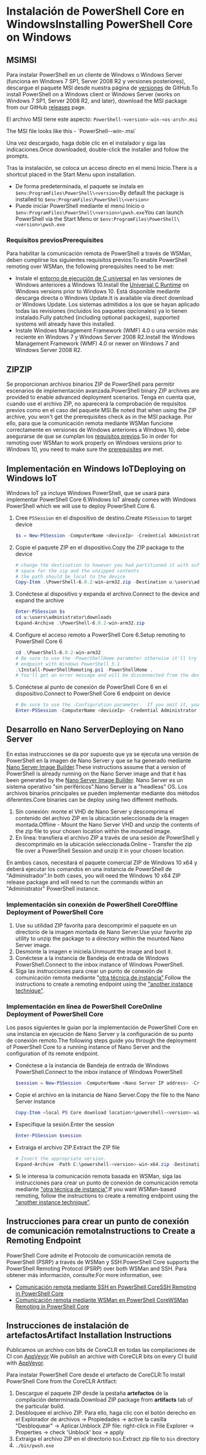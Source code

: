 # <a name="installing-powershell-core-on-windows"></a><span data-ttu-id="696d2-101">Instalación de PowerShell Core en Windows</span><span class="sxs-lookup"><span data-stu-id="696d2-101">Installing PowerShell Core on Windows</span></span>

## <a name="msi"></a><span data-ttu-id="696d2-102">MSI</span><span class="sxs-lookup"><span data-stu-id="696d2-102">MSI</span></span>

<span data-ttu-id="696d2-103">Para instalar PowerShell en un cliente de Windows o Windows Server (funciona en Windows 7 SP1, Server 2008 R2 y versiones posteriores), descargue el paquete MSI desde nuestra página de [versiones][] de GitHub.</span><span class="sxs-lookup"><span data-stu-id="696d2-103">To install PowerShell on a Windows client or Windows Server (works on Windows 7 SP1, Server 2008 R2, and later), download the MSI package from our GitHub [releases][] page.</span></span>

<span data-ttu-id="696d2-104">El archivo MSI tiene este aspecto: `PowerShell-<version>-win-<os-arch>.msi`
<!-- TODO: should be updated to point to the Download Center as well --></span><span class="sxs-lookup"><span data-stu-id="696d2-104">The MSI file looks like this - `PowerShell-<version>-win-<os-arch>.msi`
<!-- TODO: should be updated to point to the Download Center as well --></span></span>

<span data-ttu-id="696d2-105">Una vez descargado, haga doble clic en el instalador y siga las indicaciones.</span><span class="sxs-lookup"><span data-stu-id="696d2-105">Once downloaded, double-click the installer and follow the prompts.</span></span>

<span data-ttu-id="696d2-106">Tras la instalación, se coloca un acceso directo en el menú Inicio.</span><span class="sxs-lookup"><span data-stu-id="696d2-106">There is a shortcut placed in the Start Menu upon installation.</span></span>

- <span data-ttu-id="696d2-107">De forma predeterminada, el paquete se instala en `$env:ProgramFiles\PowerShell\<version>`</span><span class="sxs-lookup"><span data-stu-id="696d2-107">By default the package is installed to `$env:ProgramFiles\PowerShell\<version>`</span></span>
- <span data-ttu-id="696d2-108">Puede iniciar PowerShell mediante el menú Inicio o `$env:ProgramFiles\PowerShell\<version>\pwsh.exe`</span><span class="sxs-lookup"><span data-stu-id="696d2-108">You can launch PowerShell via the Start Menu or `$env:ProgramFiles\PowerShell\<version>\pwsh.exe`</span></span>

### <a name="prerequisites"></a><span data-ttu-id="696d2-109">Requisitos previos</span><span class="sxs-lookup"><span data-stu-id="696d2-109">Prerequisites</span></span>

<span data-ttu-id="696d2-110">Para habilitar la comunicación remota de PowerShell a través de WSMan, deben cumplirse los siguientes requisitos previos:</span><span class="sxs-lookup"><span data-stu-id="696d2-110">To enable PowerShell remoting over WSMan, the following prerequisites need to be met:</span></span>

- <span data-ttu-id="696d2-111">Instale el [entorno de ejecución de C universal](https://www.microsoft.com/download/details.aspx?id=50410) en las versiones de Windows anteriores a Windows 10.</span><span class="sxs-lookup"><span data-stu-id="696d2-111">Install the [Universal C Runtime](https://www.microsoft.com/download/details.aspx?id=50410) on Windows versions prior to Windows 10.</span></span>
  <span data-ttu-id="696d2-112">Está disponible mediante descarga directa o Windows Update.</span><span class="sxs-lookup"><span data-stu-id="696d2-112">It is available via direct download or Windows Update.</span></span>
  <span data-ttu-id="696d2-113">Los sistemas admitidos a los que se hayan aplicado todas las revisiones (incluidos los paquetes opcionales) ya lo tienen instalado.</span><span class="sxs-lookup"><span data-stu-id="696d2-113">Fully patched (including optional packages), supported systems will already have this installed.</span></span>
- <span data-ttu-id="696d2-114">Instale Windows Management Framework (WMF) 4.0 o una versión más reciente en Windows 7 y Windows Server 2008 R2.</span><span class="sxs-lookup"><span data-stu-id="696d2-114">Install the Windows Management Framework (WMF) 4.0 or newer on Windows 7 and Windows Server 2008 R2.</span></span>

## <a name="zip"></a><span data-ttu-id="696d2-115">ZIP</span><span class="sxs-lookup"><span data-stu-id="696d2-115">ZIP</span></span>

<span data-ttu-id="696d2-116">Se proporcionan archivos binarios ZIP de PowerShell para permitir escenarios de implementación avanzada.</span><span class="sxs-lookup"><span data-stu-id="696d2-116">PowerShell binary ZIP archives are provided to enable advanced deployment scenarios.</span></span>
<span data-ttu-id="696d2-117">Tenga en cuenta que, cuando use el archivo ZIP, no aparecerá la comprobación de requisitos previos como en el caso del paquete MSI.</span><span class="sxs-lookup"><span data-stu-id="696d2-117">Be noted that when using the ZIP archive, you won't get the prerequisites check as in the MSI package.</span></span>
<span data-ttu-id="696d2-118">Por ello, para que la comunicación remota mediante WSMan funcione correctamente en versiones de Windows anteriores a Windows 10, debe asegurarse de que se cumplan los [requisitos previos](#prerequisites).</span><span class="sxs-lookup"><span data-stu-id="696d2-118">So in order for remoting over WSMan to work properly on Windows versions prior to Windows 10, you need to make sure the [prerequisites](#prerequisites) are met.</span></span>

## <a name="deploying-on-windows-iot"></a><span data-ttu-id="696d2-119">Implementación en Windows IoT</span><span class="sxs-lookup"><span data-stu-id="696d2-119">Deploying on Windows IoT</span></span>

<span data-ttu-id="696d2-120">Windows IoT ya incluye Windows PowerShell, que se usará para implementar PowerShell Core 6.</span><span class="sxs-lookup"><span data-stu-id="696d2-120">Windows IoT already comes with Windows PowerShell which we will use to deploy PowerShell Core 6.</span></span>

1. <span data-ttu-id="696d2-121">Cree `PSSession` en el dispositivo de destino.</span><span class="sxs-lookup"><span data-stu-id="696d2-121">Create `PSSession` to target device</span></span>

   ```powershell
   $s = New-PSSession -ComputerName <deviceIp> -Credential Administrator
   ```

2. <span data-ttu-id="696d2-122">Copie el paquete ZIP en el dispositivo.</span><span class="sxs-lookup"><span data-stu-id="696d2-122">Copy the ZIP package to the device</span></span>

   ```powershell
   # change the destination to however you had partitioned it with sufficient
   # space for the zip and the unzipped contents
   # the path should be local to the device
   Copy-Item .\PowerShell-6.0.2-win-arm32.zip -Destination u:\users\administrator\Downloads -ToSession $s
   ```

3. <span data-ttu-id="696d2-123">Conéctese al dispositivo y expanda el archivo.</span><span class="sxs-lookup"><span data-stu-id="696d2-123">Connect to the device and expand the archive</span></span>

   ```powershell
   Enter-PSSession $s
   cd u:\users\administrator\downloads
   Expand-Archive .\PowerShell-6.0.2-win-arm32.zip
   ```

4. <span data-ttu-id="696d2-124">Configure el acceso remoto a PowerShell Core 6.</span><span class="sxs-lookup"><span data-stu-id="696d2-124">Setup remoting to PowerShell Core 6</span></span>

   ```powershell
   cd .\PowerShell-6.0.2-win-arm32
   # Be sure to use the -PowerShellHome parameter otherwise it'll try to create a new
   # endpoint with Windows PowerShell 5.1
   .\Install-PowerShellRemoting.ps1 -PowerShellHome .
   # You'll get an error message and will be disconnected from the device because it has to restart WinRM
   ```

5. <span data-ttu-id="696d2-125">Conéctese al punto de conexión de PowerShell Core 6 en el dispositivo.</span><span class="sxs-lookup"><span data-stu-id="696d2-125">Connect to PowerShell Core 6 endpoint on device</span></span>

   ```powershell
   # Be sure to use the -Configuration parameter.  If you omit it, you will connect to Windows PowerShell 5.1
   Enter-PSSession -ComputerName <deviceIp> -Credential Administrator -Configuration powershell.6.0.2
   ```

## <a name="deploying-on-nano-server"></a><span data-ttu-id="696d2-126">Desarrollo en Nano Server</span><span class="sxs-lookup"><span data-stu-id="696d2-126">Deploying on Nano Server</span></span>

<span data-ttu-id="696d2-127">En estas instrucciones se da por supuesto que ya se ejecuta una versión de PowerShell en la imagen de Nano Server y que se ha generado mediante [Nano Server Image Builder](/windows-server/get-started/deploy-nano-server).</span><span class="sxs-lookup"><span data-stu-id="696d2-127">These instructions assume that a version of PowerShell is already running on the Nano Server image and that it has been generated by the [Nano Server Image Builder](/windows-server/get-started/deploy-nano-server).</span></span>
<span data-ttu-id="696d2-128">Nano Server es un sistema operativo "sin periféricos".</span><span class="sxs-lookup"><span data-stu-id="696d2-128">Nano Server is a "headless" OS.</span></span> <span data-ttu-id="696d2-129">Los archivos binarios principales se pueden implementar mediante dos métodos diferentes.</span><span class="sxs-lookup"><span data-stu-id="696d2-129">Core binaries can be deploy using two different methods.</span></span>

1. <span data-ttu-id="696d2-130">Sin conexión: monte el VHD de Nano Server y descomprima el contenido del archivo ZIP en la ubicación seleccionada de la imagen montada.</span><span class="sxs-lookup"><span data-stu-id="696d2-130">Offline - Mount the Nano Server VHD and unzip the contents of the zip file to your chosen location within the mounted image.</span></span>
2. <span data-ttu-id="696d2-131">En línea: transfiera el archivo ZIP a través de una sesión de PowerShell y descomprímalo en la ubicación seleccionada.</span><span class="sxs-lookup"><span data-stu-id="696d2-131">Online - Transfer the zip file over a PowerShell Session and unzip it in your chosen location.</span></span>

<span data-ttu-id="696d2-132">En ambos casos, necesitará el paquete comercial ZIP de Windows 10 x64 y deberá ejecutar los comandos en una instancia de PowerShell de "Administrador".</span><span class="sxs-lookup"><span data-stu-id="696d2-132">In both cases, you will need the Windows 10 x64 ZIP release package and will need to run the commands within an "Administrator" PowerShell instance.</span></span>

### <a name="offline-deployment-of-powershell-core"></a><span data-ttu-id="696d2-133">Implementación sin conexión de PowerShell Core</span><span class="sxs-lookup"><span data-stu-id="696d2-133">Offline Deployment of PowerShell Core</span></span>

1. <span data-ttu-id="696d2-134">Use su utilidad ZIP favorita para descomprimir el paquete en un directorio de la imagen montada de Nano Server.</span><span class="sxs-lookup"><span data-stu-id="696d2-134">Use your favorite zip utility to unzip the package to a directory within the mounted Nano Server image.</span></span>
2. <span data-ttu-id="696d2-135">Desmonte la imagen e iníciela.</span><span class="sxs-lookup"><span data-stu-id="696d2-135">Unmount the image and boot it.</span></span>
3. <span data-ttu-id="696d2-136">Conéctese a la instancia de Bandeja de entrada de Windows PowerShell.</span><span class="sxs-lookup"><span data-stu-id="696d2-136">Connect to the inbox instance of Windows PowerShell.</span></span>
4. <span data-ttu-id="696d2-137">Siga las instrucciones para crear un punto de conexión de comunicación remota mediante "[otra técnica de instancia"](#executed-by-another-instance-of-powershell-on-behalf-of-the-instance-that-it-will-register).</span><span class="sxs-lookup"><span data-stu-id="696d2-137">Follow the instructions to create a remoting endpoint using the ["another instance technique"](#executed-by-another-instance-of-powershell-on-behalf-of-the-instance-that-it-will-register).</span></span>

### <a name="online-deployment-of-powershell-core"></a><span data-ttu-id="696d2-138">Implementación en línea de PowerShell Core</span><span class="sxs-lookup"><span data-stu-id="696d2-138">Online Deployment of PowerShell Core</span></span>

<span data-ttu-id="696d2-139">Los pasos siguientes le guían por la implementación de PowerShell Core en una instancia en ejecución de Nano Server y la configuración de su punto de conexión remoto.</span><span class="sxs-lookup"><span data-stu-id="696d2-139">The following steps guide you through the deployment of PowerShell Core to a running instance of Nano Server and the configuration of its remote endpoint.</span></span>

- <span data-ttu-id="696d2-140">Conéctese a la instancia de Bandeja de entrada de Windows PowerShell.</span><span class="sxs-lookup"><span data-stu-id="696d2-140">Connect to the inbox instance of Windows PowerShell</span></span>

  ```powershell
  $session = New-PSSession -ComputerName <Nano Server IP address> -Credential <An Administrator account on the system>
  ```

- <span data-ttu-id="696d2-141">Copie el archivo en la instancia de Nano Server.</span><span class="sxs-lookup"><span data-stu-id="696d2-141">Copy the file to the Nano Server instance</span></span>

  ```powershell
  Copy-Item <local PS Core download location>\powershell-<version>-win-x64.zip c:\ -ToSession $session
  ```

- <span data-ttu-id="696d2-142">Especifique la sesión.</span><span class="sxs-lookup"><span data-stu-id="696d2-142">Enter the session</span></span>

  ```powershell
  Enter-PSSession $session
  ```

- <span data-ttu-id="696d2-143">Extraiga el archivo ZIP.</span><span class="sxs-lookup"><span data-stu-id="696d2-143">Extract the ZIP file</span></span>

  ```powershell
  # Insert the appropriate version.
  Expand-Archive -Path C:\powershell-<version>-win-x64.zip -DestinationPath "C:\PowerShellCore_<version>"
  ```

- <span data-ttu-id="696d2-144">Si le interesa la comunicación remota basada en WSMan, siga las instrucciones para crear un punto de conexión de comunicación remota mediante ["otra técnica de instancia"](../core-powershell/WSMan-Remoting-in-PowerShell-Core.md#executed-by-another-instance-of-powershell-on-behalf-of-the-instance-that-it-will-register).</span><span class="sxs-lookup"><span data-stu-id="696d2-144">If you want WSMan-based remoting, follow the instructions to create a remoting endpoint using the ["another instance technique"](../core-powershell/WSMan-Remoting-in-PowerShell-Core.md#executed-by-another-instance-of-powershell-on-behalf-of-the-instance-that-it-will-register).</span></span>

## <a name="instructions-to-create-a-remoting-endpoint"></a><span data-ttu-id="696d2-145">Instrucciones para crear un punto de conexión de comunicación remota</span><span class="sxs-lookup"><span data-stu-id="696d2-145">Instructions to Create a Remoting Endpoint</span></span>

<span data-ttu-id="696d2-146">PowerShell Core admite el Protocolo de comunicación remota de PowerShell (PSRP) a través de WSMan y SSH.</span><span class="sxs-lookup"><span data-stu-id="696d2-146">PowerShell Core supports the PowerShell Remoting Protocol (PSRP) over both WSMan and SSH.</span></span>
<span data-ttu-id="696d2-147">Para obtener más información, consulte:</span><span class="sxs-lookup"><span data-stu-id="696d2-147">For more information, see:</span></span>

- <span data-ttu-id="696d2-148">[Comunicación remota mediante SSH en PowerShell Core][ssh-remoting]</span><span class="sxs-lookup"><span data-stu-id="696d2-148">[SSH Remoting in PowerShell Core][ssh-remoting]</span></span>
- <span data-ttu-id="696d2-149">[Comunicación remota mediante WSMan en PowerShell Core][wsman-remoting]</span><span class="sxs-lookup"><span data-stu-id="696d2-149">[WSMan Remoting in PowerShell Core][wsman-remoting]</span></span>

## <a name="artifact-installation-instructions"></a><span data-ttu-id="696d2-150">Instrucciones de instalación de artefactos</span><span class="sxs-lookup"><span data-stu-id="696d2-150">Artifact Installation Instructions</span></span>

<span data-ttu-id="696d2-151">Publicamos un archivo con bits de CoreCLR en todas las compilaciones de CI con [AppVeyor][].</span><span class="sxs-lookup"><span data-stu-id="696d2-151">We publish an archive with CoreCLR bits on every CI build with [AppVeyor][].</span></span>

<span data-ttu-id="696d2-152">Para instalar PowerShell Core desde el artefacto de CoreCLR:</span><span class="sxs-lookup"><span data-stu-id="696d2-152">To install PowerShell Core from the CoreCLR Artifact:</span></span>

1. <span data-ttu-id="696d2-153">Descargue el paquete ZIP desde la pestaña **artefactos** de la compilación determinada.</span><span class="sxs-lookup"><span data-stu-id="696d2-153">Download ZIP package from **artifacts** tab of the particular build.</span></span>
2. <span data-ttu-id="696d2-154">Desbloquee el archivo ZIP. Para ello, haga clic con el botón derecho en el Explorador de archivos -> Propiedades -> active la casilla "Desbloquear" -> Aplicar.</span><span class="sxs-lookup"><span data-stu-id="696d2-154">Unblock ZIP file: right-click in File Explorer -> Properties -> check 'Unblock' box -> apply</span></span>
3. <span data-ttu-id="696d2-155">Extraiga el archivo ZIP en el directorio `bin`.</span><span class="sxs-lookup"><span data-stu-id="696d2-155">Extract zip file to `bin` directory</span></span>
4. `./bin/pwsh.exe`

<!-- [download-center]: TODO -->

[Versiones]: https://github.com/PowerShell/PowerShell/releases
[releases]: https://github.com/PowerShell/PowerShell/releases
[ssh-remoting]: ../core-powershell/SSH-Remoting-in-PowerShell-Core.md
[wsman-remoting]: ../core-powershell/WSMan-Remoting-in-PowerShell-Core.md
[AppVeyor]: https://ci.appveyor.com/project/PowerShell/powershell

